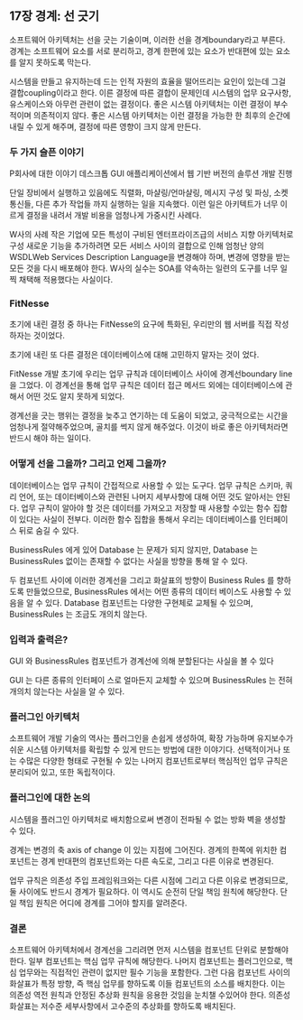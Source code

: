 ## 17장 경계: 선 긋기

소프트웨어 아키텍처는 선을 긋는 기술이며, 이러한 선을 경계boundary라고 부른다.
경계는 소프트웨어 요소를 서로 분리하고, 경계 한편에 있는 요소가 반대편에 있는 요소를 알지 못하도록 막는다.

시스템을 만들고 유지하는데 드는 인적 자원의 효율을 떨어뜨리는 요인이 있는데 그걸 결합coupling이라고 한다.
이른 결정에 따른 결합이 문제인데 시스템의 업무 요구사항, 유스케이스와 아무런 관련이 없는 결정이다.
좋은 시스템 아키텍처는 이런 결정이 부수적이며 의존적이지 않다.
좋은 시스템 아키텍처는 이런 결정을 가능한 한 최후의 순간에 내릴 수 있게 해주며, 결정에 따른 영향이 크지 않게 만든다.

### 두 가지 슬픈 이야기

P회사에 대한 이야기
데스크톱 GUI 애플리케이션에서 웹 기반 버전의 솔루션 개발 진행

단일 장비에서 실행하고 있음에도 직렬화, 마샬링/언마샬링, 메시지 구성 및 파싱, 소켓 통신들, 다른 추가 작업들 까지 실행하는 일을 지속했다.
이런 일은 아키텍트가 너무 이르게 결정을 내려서 개발 비용을 엄청나게 가중시킨 사례다.

W사의 사례
작은 기업에 모든 특성이 구비된 엔터프라이즈급의 서비스 지향 아키텍처로 구성
새로운 기능을 추가하려면 모든 서비스 사이의 결합으로 인해 엄청난 양의 WSDLWeb Services Description Language을 변경해야 하며, 변경에 영향을 받는 모든 것을 다시 배포해야 한다.
W사의 실수는 SOA를 약속하는 일련의 도구를 너무 일찍 채택해 적용했다는 사실이다.

### FitNesse

초기에 내린 결정 중 하나는 FitNesse의 요구에 특화된, 우리만의 웹 서버를 직접 작성하자는 것이었다.

초기에 내린 또 다른 결정은 데이터베이스에 대해 고민하지 말자는 것이 었다.

FitNesse 개발 초기에 우리는 업무 규칙과 데이터베이스 사이에 경계선boundary line을 그었다. 이 경계선을 통해 업무 규칙은 데이터 접근 메서드 외에는 데이터베이스에 관해서 어떤 것도 알지 못하게 되었다.

경계선을 긋는 행위는 결정을 늦추고 연기하는 데 도움이 되었고, 궁극적으로는 시간을 엄청나게 절약해주었으며, 골치를 썩지 않게 해주었다. 이것이 바로 좋은 아키텍처라면 반드시 해야 하는 일이다.

### 어떻게 선을 그을까? 그리고 언제 그을까?

데이터베이스는 업무 규칙이 간접적으로 사용할 수 있는 도구다. 업무 규칙은 스키마, 쿼리 언어, 또는 데이터베이스와 관련된 나머지 세부사항에 대해 어떤 것도 알아서는 안된다. 업무 규칙이 알아야 할 것은 데이터를 가져오고 저장할 때 사용할 수있는 함수 집합이 있다는 사실이 전부다. 이러한 함수 집합을 통해서 우리는 데이터베이스를 인터페이스 뒤로 숨길 수 있다.

BusinessRules 에게 있어 Database 는 문제가 되지 않지만, Database 는 BusinessRules 없이는 존재할 수 없다는 사실을 방향을 통해 알 수 있다.

두 컴포넌트 사이에 이러한 경계선을 그리고 화살표의 방향이 Business Rules 를 향하도록 만들었으므로, BusinessRules 에서는 어떤 종류의 데이터 베이스도 사용할 수 있음을 알 수 있다. Database 컴포넌트는 다양한 구현체로 교체될 수 있으며, BusinessRules 는 조금도 개의치 않는다.

### 입력과 출력은?

GUI 와 BusinessRules 컴포넌트가 경계선에 의해 분할된다는 사실을 볼 수 있다

GUI 는 다른 종류의 인터페이 스로 얼마든지 교체할 수 있으며 BusinessRules 는 전혀 개의치 않는다는 사실을 알 수 있다.

### 플러그인 아키텍처

소프트웨어 개발 기술의 역사는 플러그인을 손쉽게 생성하여, 확장 가능하며 유지보수가 쉬운 시스템 아키텍처를 확립할 수 있게 만드는 방법에 대한 이야기다. 선택적이거나 또는 수많은 다양한 형태로 구현될 수 있는 나머지 컴포넌트로부터 핵심적인 업무 규칙은 분리되어 있고, 또한 독립적이다.

### 플러그인에 대한 논의

시스템을 플러그인 아키텍처로 배치함으로써 변경이 전파될 수 없는 방화 벽을 생성할 수 있다.

경계는 변경의 축 axis of change 이 있는 지점에 그어진다. 경계의 한쪽에 위치한 컴포넌트는 경계 반대편의 컴포넌트와는 다른 속도로, 그리고 다른 이유로 변경된다.

업무 규칙은 의존성 주입 프레임워크와는 다른 시점에 그리고 다른 이유로 변경되므로, 둘 사이에도 반드시 경계가 필요하다.
이 역시도 순전히 단일 책임 원칙에 해당한다. 단일 책임 원칙은 어디에 경계를 그어야 할지를 알려준다.

### 결론

소프트웨어 아키텍처에서 경계선을 그리려면 먼저 시스템을 컴포넌트 단위로 분할해야 한다. 일부 컴포넌트는 핵심 업무 규칙에 해당한다. 나머지 컴포넌트는 플러그인으로, 핵심 업무와는 직접적인 관련이 없지만 필수 기능을 포함한다. 그런 다음 컴포넌트 사이의 화살표가 특정 방향, 즉 핵심 업무를 향하도록 이들 컴포넌트의 소스를 배치한다.
이는 의존성 역전 원칙과 안정된 추상화 원칙을 응용한 것임을 눈치챌 수있어야 한다. 의존성 화살표는 저수준 세부사항에서 고수준의 추상화를 향하도록 배치된다.